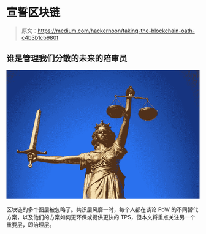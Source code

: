 # 宣誓区块链

> 原文：<https://medium.com/hackernoon/taking-the-blockchain-oath-c4b3b1cb980f>

## 谁是管理我们分散的未来的陪审员

![](img/81d85ef38d2addf328cab9a112b50d29.png)

区块链的多个图层被忽略了。共识层风靡一时，每个人都在谈论 PoW 的不同替代方案，以及他们的方案如何更环保或提供更快的 TPS，但本文将重点关注另一个重要层，即治理层。